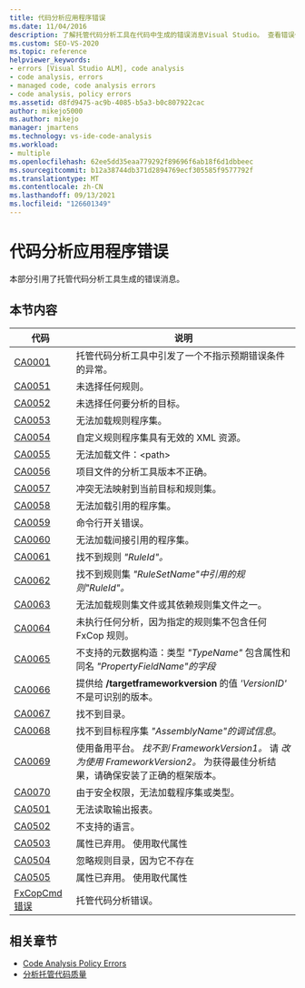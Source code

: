 ```yaml
---
title: 代码分析应用程序错误
ms.date: 11/04/2016
description: 了解托管代码分析工具在代码中生成的错误消息Visual Studio。 查看错误代码和相应的说明。
ms.custom: SEO-VS-2020
ms.topic: reference
helpviewer_keywords:
- errors [Visual Studio ALM], code analysis
- code analysis, errors
- managed code, code analysis errors
- code analysis, policy errors
ms.assetid: d8fd9475-ac9b-4085-b5a3-b0c807922cac
author: mikejo5000
ms.author: mikejo
manager: jmartens
ms.technology: vs-ide-code-analysis
ms.workload:
- multiple
ms.openlocfilehash: 62ee5dd35eaa779292f89696f6ab18f6d1dbbeec
ms.sourcegitcommit: b12a38744db371d2894769ecf305585f9577792f
ms.translationtype: MT
ms.contentlocale: zh-CN
ms.lasthandoff: 09/13/2021
ms.locfileid: "126601349"
---
```

# <a name="code-analysis-application-errors"></a>代码分析应用程序错误

本部分引用了托管代码分析工具生成的错误消息。

## <a name="in-this-section"></a>本节内容

|代码|说明|
|-|-|
|[CA0001](ca0001.md)|托管代码分析工具中引发了一个不指示预期错误条件的异常。|
|[CA0051](ca0051.md)|未选择任何规则。|
|[CA0052](ca0052.md)|未选择任何要分析的目标。|
|[CA0053](ca0053.md)|无法加载规则程序集。|
|[CA0054](ca0054.md)|自定义规则程序集具有无效的 XML 资源。|
|[CA0055](ca0055.md)|无法加载文件：\<path>|
|[CA0056](ca0056.md)|项目文件的分析工具版本不正确。|
|[CA0057](ca0057.md)|冲突无法映射到当前目标和规则集。|
|[CA0058](ca0058.md)|无法加载引用的程序集。|
|[CA0059](ca0059.md)|命令行开关错误。|
|[CA0060](ca0060.md)|无法加载间接引用的程序集。|
|[CA0061](ca0061.md)|找不到规则 *"RuleId"。*|
|[CA0062](ca0062.md)|找不到规则集 *"RuleSetName"中引用的规则"RuleId"。*|
|[CA0063](ca0063.md)|无法加载规则集文件或其依赖规则集文件之一。|
|[CA0064](ca0064.md)|未执行任何分析，因为指定的规则集不包含任何 FxCop 规则。|
|[CA0065](ca0065.md)|不支持的元数据构造：类型 *"TypeName"* 包含属性和同名 *"PropertyFieldName"的字段*|
|[CA0066](ca0066.md)|提供给 **/targetframeworkversion** 的值 *'VersionID'* 不是可识别的版本。|
|[CA0067](ca0067.md)|找不到目录。|
|[CA0068](ca0068.md)|找不到目标程序集 *"AssemblyName"的调试信息*。|
|[CA0069](ca0069.md)|使用备用平台。 *找不到 FrameworkVersion1。* 请 *改为使用 FrameworkVersion2。* 为获得最佳分析结果，请确保安装了正确的框架版本。|
|[CA0070](ca0070.md)|由于安全权限，无法加载程序集或类型。|
|[CA0501](ca0501.md)|无法读取输出报表。|
|[CA0502](ca0502.md)|不支持的语言。|
|[CA0503](ca0503.md)|属性已弃用。 使用取代属性|
|[CA0504](ca0504.md)|忽略规则目录，因为它不存在|
|[CA0505](ca0505.md)|属性已弃用。 使用取代属性|
|[FxCopCmd 错误](fxcopcmd-errors.md)|托管代码分析错误。|

## <a name="related-sections"></a>相关章节

- [Code Analysis Policy Errors](../code-quality/code-analysis-policy-errors.md)
- [分析托管代码质量](../code-quality/code-analysis-for-managed-code-overview.md)
